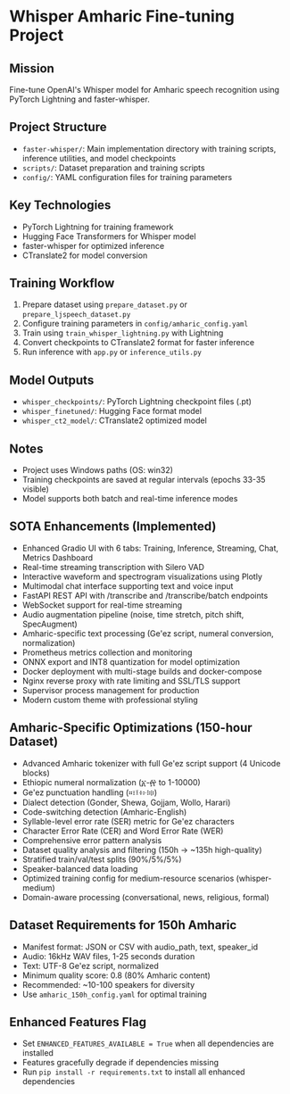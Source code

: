 # Whisper Amharic Fine-tuning Project

## Mission
Fine-tune OpenAI's Whisper model for Amharic speech recognition using PyTorch Lightning and faster-whisper.

## Project Structure
- `faster-whisper/`: Main implementation directory with training scripts, inference utilities, and model checkpoints
- `scripts/`: Dataset preparation and training scripts
- `config/`: YAML configuration files for training parameters

## Key Technologies
- PyTorch Lightning for training framework
- Hugging Face Transformers for Whisper model
- faster-whisper for optimized inference
- CTranslate2 for model conversion

## Training Workflow
1. Prepare dataset using `prepare_dataset.py` or `prepare_ljspeech_dataset.py`
2. Configure training parameters in `config/amharic_config.yaml`
3. Train using `train_whisper_lightning.py` with Lightning
4. Convert checkpoints to CTranslate2 format for faster inference
5. Run inference with `app.py` or `inference_utils.py`

## Model Outputs
- `whisper_checkpoints/`: PyTorch Lightning checkpoint files (.pt)
- `whisper_finetuned/`: Hugging Face format model
- `whisper_ct2_model/`: CTranslate2 optimized model

## Notes
- Project uses Windows paths (OS: win32)
- Training checkpoints are saved at regular intervals (epochs 33-35 visible)
- Model supports both batch and real-time inference modes

## SOTA Enhancements (Implemented)
- Enhanced Gradio UI with 6 tabs: Training, Inference, Streaming, Chat, Metrics Dashboard
- Real-time streaming transcription with Silero VAD
- Interactive waveform and spectrogram visualizations using Plotly
- Multimodal chat interface supporting text and voice input
- FastAPI REST API with /transcribe and /transcribe/batch endpoints
- WebSocket support for real-time streaming
- Audio augmentation pipeline (noise, time stretch, pitch shift, SpecAugment)
- Amharic-specific text processing (Ge'ez script, numeral conversion, normalization)
- Prometheus metrics collection and monitoring
- ONNX export and INT8 quantization for model optimization
- Docker deployment with multi-stage builds and docker-compose
- Nginx reverse proxy with rate limiting and SSL/TLS support
- Supervisor process management for production
- Modern custom theme with professional styling

## Amharic-Specific Optimizations (150-hour Dataset)
- Advanced Amharic tokenizer with full Ge'ez script support (4 Unicode blocks)
- Ethiopic numeral normalization (፩-፼ to 1-10000)
- Ge'ez punctuation handling (።፣፤፥፦፧፨)
- Dialect detection (Gonder, Shewa, Gojjam, Wollo, Harari)
- Code-switching detection (Amharic-English)
- Syllable-level error rate (SER) metric for Ge'ez characters
- Character Error Rate (CER) and Word Error Rate (WER)
- Comprehensive error pattern analysis
- Dataset quality analysis and filtering (150h → ~135h high-quality)
- Stratified train/val/test splits (90%/5%/5%)
- Speaker-balanced data loading
- Optimized training config for medium-resource scenarios (whisper-medium)
- Domain-aware processing (conversational, news, religious, formal)

## Dataset Requirements for 150h Amharic
- Manifest format: JSON or CSV with audio_path, text, speaker_id
- Audio: 16kHz WAV files, 1-25 seconds duration
- Text: UTF-8 Ge'ez script, normalized
- Minimum quality score: 0.8 (80% Amharic content)
- Recommended: ~10-100 speakers for diversity
- Use `amharic_150h_config.yaml` for optimal training

## Enhanced Features Flag
- Set `ENHANCED_FEATURES_AVAILABLE = True` when all dependencies are installed
- Features gracefully degrade if dependencies missing
- Run `pip install -r requirements.txt` to install all enhanced dependencies